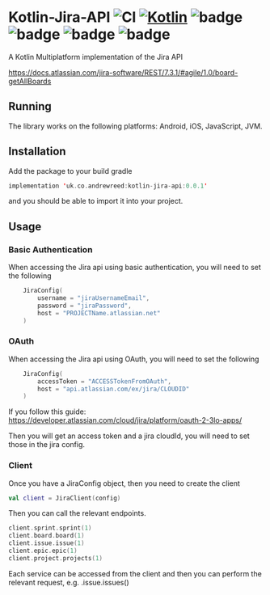 # Kotlin-Jira-API ![CI](https://github.com/Reedyuk/kotlin-jira-api/actions/workflows/release.yml/badge.svg) [![Kotlin](https://img.shields.io/badge/kotlin-1.7.10-blue.svg)](http://kotlinlang.org) ![badge][badge-android] ![badge][badge-native] ![badge][badge-jvm] ![badge][badge-js]

A Kotlin Multiplatform implementation of the Jira API

https://docs.atlassian.com/jira-software/REST/7.3.1/#agile/1.0/board-getAllBoards

## Running

The library works on the following platforms: Android, iOS, JavaScript, JVM.

## Installation

Add the package to your build gradle

```kotlin
implementation 'uk.co.andrewreed:kotlin-jira-api:0.0.1'
```

and you should be able to import it into your project.

## Usage

### Basic Authentication

When accessing the Jira api using basic authentication, you will need to set the following

```kotlin
    JiraConfig(
        username = "jiraUsernameEmail",
        password = "jiraPassword",
        host = "PROJECTName.atlassian.net"
    )
```

### OAuth

When accessing the Jira api using OAuth, you will need to set the following

```kotlin
    JiraConfig(
        accessToken = "ACCESSTokenFromOAuth",
        host = "api.atlassian.com/ex/jira/CLOUDID"
    )
```

If you follow this guide: https://developer.atlassian.com/cloud/jira/platform/oauth-2-3lo-apps/

Then you will get an access token and a jira cloudId, you will need to set those in the jira config.

### Client

Once you have a JiraConfig object, then you need to create the client

```kotlin
val client = JiraClient(config)
```

Then you can call the relevant endpoints.

```kotlin
client.sprint.sprint(1)
client.board.board(1)
client.issue.issue(1)
client.epic.epic(1)
client.project.projects(1)
```

Each service can be accessed from the client and then you can perform the relevant request, e.g. .issue.issues()

[badge-android]: http://img.shields.io/badge/platform-android-brightgreen.svg?style=flat
[badge-native]: http://img.shields.io/badge/platform-native-lightgrey.svg?style=flat
[badge-js]: http://img.shields.io/badge/platform-js-yellow.svg?style=flat
[badge-jvm]: http://img.shields.io/badge/platform-jvm-lightgrey.svg?style=flat